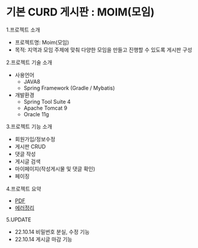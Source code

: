# 기본 CURD 게시판 : MOIM(모임)
1.프로젝트 소개
+ 프로젝트명: Moim(모임)
+ 목적: 지역과 모임 주제에 맞춰 다양한 모임을 만들고 진행할 수 있도록 게시판 구성

2.프로젝트 기술 소개
+ 사용언어
  + JAVA8
  + Spring Framework (Gradle / Mybatis)
+ 개발환경
  + Spring Tool Suite 4
  + Apache Tomcat 9
  + Oracle 11g
  
3.프로젝트 기능 소개
  + 회원가입/정보수정
  + 게시판 CRUD
  + 댓글 작성
  + 게시글 검색
  + 마이페이지(작성게시물 및 댓글 확인)
  + 페이징
  
4.프로젝트 요약
  + [PDF](https://drive.google.com/file/d/1whriLreibG0C8HqN9YESodWJNzL4TBEi/view?usp=sharing)
  + [에러정리](https://docs.google.com/spreadsheets/d/1doNV6qBfxQKpyo1uktveAOWH968cZViddYwCrUHW7wQ/edit?usp=sharing)
    
5.UPDATE
  + 22.10.14 비밀번호 분실, 수정 기능
  + 22.10.14 게시글 마감 기능
